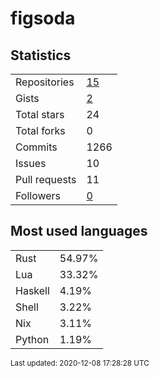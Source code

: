 # figsoda


## Statistics

<table>
    <tr>
        <td>Repositories</td>
        <td><a href="https://github.com/figsoda?tab=repositories">15</a></td>
    </tr>
    <tr>
        <td>Gists</td>
        <td><a href="https://gist.github.com/figsoda">2</a></td>
    </tr>
    <tr>
        <td>Total stars</td>
        <td>24</td>
    </tr>
    <tr>
        <td>Total forks</td>
        <td>0</td>
    </tr>
    <tr>
        <td>Commits</td>
        <td>1266</td>
    </tr>
    <tr>
        <td>Issues</td>
        <td>10</td>
    </tr>
    <tr>
        <td>Pull requests</td>
        <td>11</td>
    </tr>
    <tr>
        <td>Followers</td>
        <td><a href="https://github.com/figsoda?tab=followers">0</a></td>
    </tr>
</table>


## Most used languages

<table>
<tr><td>Rust</td><td>54.97%</td></tr>
<tr><td>Lua</td><td>33.32%</td></tr>
<tr><td>Haskell</td><td>4.19%</td></tr>
<tr><td>Shell</td><td>3.22%</td></tr>
<tr><td>Nix</td><td>3.11%</td></tr>
<tr><td>Python</td><td>1.19%</td></tr>
</table>


<sub>Last updated: 2020-12-08 17:28:28 UTC</sub>
